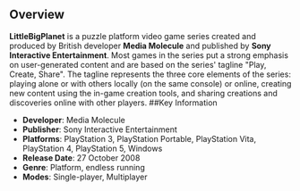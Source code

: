 ## Overview


**LittleBigPlanet** is a puzzle platform video game series created and produced by British developer **Media Molecule** and published by **Sony Interactive Entertainment**. Most games in the series put a strong emphasis on user-generated content and are based on the series' tagline "Play, Create, Share". The tagline represents the three core elements of the series: playing alone or with others locally (on the same console) or online, creating new content using the in-game creation tools, and sharing creations and discoveries online with other players.
##Key Information

- **Developer**: Media Molecule
- **Publisher**: Sony Interactive Entertainment
- **Platforms**: PlayStation 3, PlayStation Portable, PlayStation Vita, PlayStation 4, PlayStation 5, Windows
- **Release Date**: 27 October 2008
- **Genre**: Platform, endless running
- **Modes**: Single-player,  Multiplayer